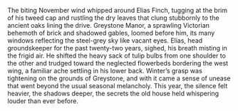 The biting November wind whipped around Elias Finch, tugging at the brim of his tweed cap and rustling the dry leaves that clung stubbornly to the ancient oaks lining the drive.  Greystone Manor, a sprawling Victorian behemoth of brick and shadowed gables, loomed before him, its many windows reflecting the steel-grey sky like vacant eyes. Elias, head groundskeeper for the past twenty-two years, sighed, his breath misting in the frigid air.  He shifted the heavy sack of tulip bulbs from one shoulder to the other and trudged toward the neglected flowerbeds bordering the west wing, a familiar ache settling in his lower back. Winter’s grasp was tightening on the grounds of Greystone, and with it came a sense of unease that went beyond the usual seasonal melancholy.  This year, the silence felt heavier, the shadows deeper, the secrets the old house held whispering louder than ever before.
